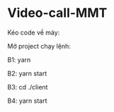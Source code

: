 # Video-call-MMT

 Kéo code về máy:
 
 Mở project chạy lệnh:
 
 B1: yarn
 
 B2: yarn start
 
 B3: cd ./client
 
 B4: yarn start
